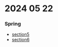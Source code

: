# 2024 05 22

### Spring
- [section5](/woowon/study_file/Springboot/section5.md)
- [section6](/woowon/study_file/Springboot/section6.md)
